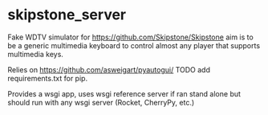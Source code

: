 # skipstone_server

Fake WDTV simulator for https://github.com/Skipstone/Skipstone
aim is to be a generic multimedia keyboard to control almost any
player that supports multimedia keys.

Relies on https://github.com/asweigart/pyautogui/ TODO add requirements.txt for pip.

Provides a wsgi app, uses wsgi reference server if ran stand alone but should run with any wsgi server (Rocket, CherryPy, etc.)
